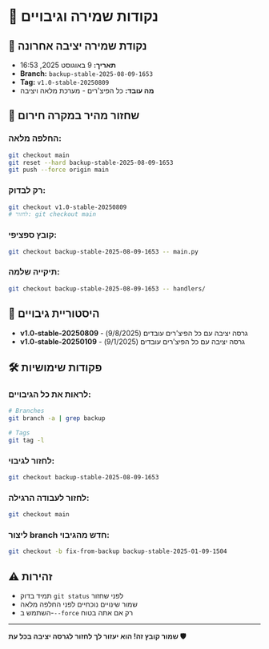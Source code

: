 # 🔄 נקודות שמירה וגיבויים

## 📍 נקודת שמירה יציבה אחרונה
- **תאריך:** 9 באוגוסט 2025, 16:53
- **Branch:** `backup-stable-2025-08-09-1653`  
- **Tag:** `v1.0-stable-20250809`
- **מה עובד:** כל הפיצ'רים - מערכת מלאה ויציבה

## 🚨 שחזור מהיר במקרה חירום

### החלפה מלאה:
```bash
git checkout main
git reset --hard backup-stable-2025-08-09-1653
git push --force origin main
```

### רק לבדוק:
```bash
git checkout v1.0-stable-20250809
# לחזור: git checkout main
```

### קובץ ספציפי:
```bash
git checkout backup-stable-2025-08-09-1653 -- main.py
```

### תיקייה שלמה:
```bash
git checkout backup-stable-2025-08-09-1653 -- handlers/
```

## 📝 היסטוריית גיבויים
- **v1.0-stable-20250809** - גרסה יציבה עם כל הפיצ'רים עובדים (9/8/2025)
- **v1.0-stable-20250109** - גרסה יציבה עם כל הפיצ'רים עובדים (9/1/2025)

## 🛠️ פקודות שימושיות

### לראות את כל הגיבויים:
```bash
# Branches
git branch -a | grep backup

# Tags
git tag -l
```

### לחזור לגיבוי:
```bash
git checkout backup-stable-2025-08-09-1653
```

### לחזור לעבודה הרגילה:
```bash
git checkout main
```

### ליצור branch חדש מהגיבוי:
```bash
git checkout -b fix-from-backup backup-stable-2025-01-09-1504
```

## ⚠️ זהירות
- תמיד בדוק `git status` לפני שחזור
- שמור שינויים נוכחיים לפני החלפה מלאה
- השתמש ב-`--force` רק אם אתה בטוח

---
**שמור קובץ זה! הוא יעזור לך לחזור לגרסה יציבה בכל עת 🛡️**